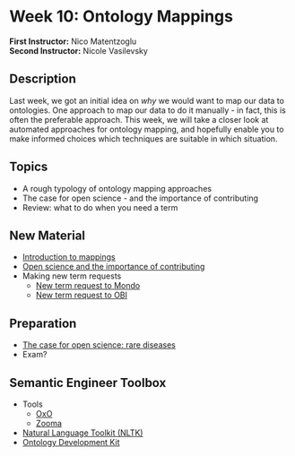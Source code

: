 # Week 10: Ontology Mappings

**First Instructor:** Nico Matentzoglu  
**Second Instructor:** Nicole Vasilevsky    

## Description
Last week, we got an initial idea on _why_ we would want to map our data to ontologies.
One approach to map our data to do it manually - in fact, this is often the preferable
approach. This week, we will take a closer look at automated approaches for ontology 
mapping, and hopefully enable you to make informed choices which techniques are suitable
in which situation.

## Topics
- A rough typology of ontology mapping approaches
- The case for open science - and the importance of contributing
- Review: what to do when you need a term

## New Material
- [Introduction to mappings](mappings.md)
- [Open science and the importance of contributing](contributing.md)
- Making new term requests
  - [New term request to Mondo](new-term-request-mondo.md)
  - [New term request to OBI](new-term-request-obi.md)

## Preparation
- [The case for open science: rare diseases](https://pubmed.ncbi.nlm.nih.gov/33426479/)
- Exam?

## Semantic Engineer Toolbox
- Tools
  - [OxO](https://www.ebi.ac.uk/spot/oxo/)
  - [Zooma](https://www.ebi.ac.uk/spot/zooma/)
- [Natural Language Toolkit (NLTK)](https://www.nltk.org/)
- [Ontology Development Kit](https://github.com/INCATools/ontology-development-kit)
